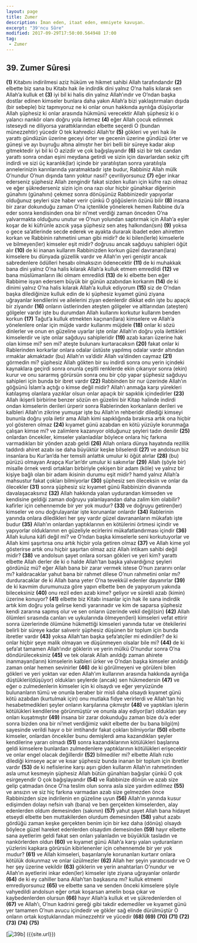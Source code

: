 ```yaml
---
layout: page
title: Zumer
description: İman eden, itaat eden, emniyete kavuşan.
excerpt: "39'ncu Sûre"
modified: 2017-09-29T17:50:00.564948 17:00
tag: 
 - Zumer
---
```


## 39. Zumer Sûresi

**(1)** Kitabını indirilmesi aziz hüküm ve hikmet sahibi Allah tarafındandır
**(2)** elbette biz sana bu Kitabı hak ile indirdik dini yalnız O’na halis kılarak sen Allah’a kulluk et 
**(3)** iyi bil ki halis din yalnız Allah’ındır ve O’ndan başka dostlar edinen kimseler bunlara daha yakın Allah’a bizi yaklaştırmaları dışıda (bir sebeple) biz tapmıyoruz ne ki onlar onun hakkında ayrılığa düşüyorlar Allah şüphesiz ki onlar arasında hükmünü verecektir Allah şüphesiz ki o yalancı nankör olanı doğru yola iletmez
**(4)** eğer Allah çocuk edinmek isteseydi ne diliyorsa yarattıklarından elbette seçerdi O (bundan münezzehtir) yücedir O tek kahredici Allah’tır
**(5)** gökleri ve yeri hak ile yarattı gündüzün üzerine geceyi örter ve gecenin üzerine gündüzü örter ve güneşi ve ayı buyruğu altına  almıştır her biri belli bir süreye kadar akıp gitmektedir iyi bil ki O azizdir ve çok bağışlayandır
**(6)** sizi bir tek candan yarattı sonra ondan eşini meydana getirdi ve sizin için davarlardan sekiz çift indirdi ve sizi üç karanlık(lar) içinde bir yaratılıştan sonra yaratılışla annelerinizin karınlarında yaratmaktadır işte budur, Rabbiniz Allah mülk O’nundur O’nun dışında tanrı yoktur nasıl? çevriliyorsunuz
**(7)** eğer inkar ederseniz şüphesiz Allah zengindir fakat sizden kulları için küfre razı olmaz ve eğer şükrederseniz sizin için ona razı olur hiçbir günahkar diğerinin günahını (günahını) çekmez sonra dönüşünüz Rabbinizedir yapıyorlar olduğunuz şeyleri size haber verir çünkü O göğüslerin özünü bilir
**(8)** insana bir zarar dokunduğu zaman O’na içtenlikle yönelerek hemen Rabbine du’a eder sonra kendisinden ona bir ni’met verdiği zaman önceden O’na yalvarmakta olduğunu unutur ve O’nun yolundan saptırmak için Allah’a eşler koşar de ki küfrünle azıcık yaşa şüphesiz sen ateş halkından(sın)
**(9)** yoksa o gece sa’atlerinde secde ederek ve ayakta durarak ibadet eden ahiretten korkan ve Rabbinin rahmetini uman gibi midir? de ki bilen(lerle) kimselerle ve bilmeyen(ler) kimseler eşit midir? doğrusu ancak sağduyu sahipleri öğüt alır
**(10)** de ki inanan kullarım Rabbinizden korkun güzel davranan(lara) kimselere bu dünyada güzellik vardır ve Allah’ın yeri geniştir ancak sabredenlere ödülleri hesabı olmaksızın ödenecektir
**(11)** de ki muhakkak bana dini yalnız O’na halis kılarak Allah’a kulluk etmem emredildi 
**(12)** ve bana müslümanların ilki olmam emredildi 
**(13)** de ki elbette ben eğer Rabbime isyan edersem büyük bir günün azabından korkarım
**(14)** de ki dinimi yalnız O’na halis kılarak Allah’a kulluk ediyorum
**(15)** siz de O’ndan başka dilediğinize kulluk edin de ki şüphesiz kıyamet günü ziyana uğrayanlar kendilerini ve ailelerini ziyan  edenlerdir dikkat edin işte bu apaçık bir ziyandır
**(16)** onların üstlerinden ateşten gölgeler ve altlarından (ateşten) gölgeler vardır işte bu durumdan Allah kullarını korkutur kullarım benden korkun
**(17)** Tağut’a kulluk etmekten kaçınan(lara) kimselere ve Allah’a yönelenlere onlar için müjde vardır kullarımı müjdele 
**(18)** onlar ki sözü dinlerler ve onun en güzeline uyarlar işte onlar Allah’ın doğru yola ilettikleri kimselerdir ve işte onlar sağduyu sahipleridir
**(19)** azab kararı üzerine hak olan kimse mi? sen mi? ateşte bulunanı kurtaracaksın
**(20)** fakat onlar ki Rablerinden korkarlar onlara odalar üstüste yapılmış odalar vardır altından ırmaklar akmaktadır (bu) Allah’ın va’didir Allah va’dinden caymaz
**(21)** görmedin mi? şüphesiz Allah gökten bir su indirdi sonra onu yerin içindeki kaynaklara geçirdi sonra onunla çeşitli renklerde ekin çıkarıyor sonra (ekin) kurur ve onu sararmış görürsün sonra onu bir çöp yapar şüphesiz sağduyu sahipleri için bunda bir ibret vardır
**(22)** Rabbinden bir nur üzerinde Allah’ın göğsünü İslam’a açtığı o kimse değil midir? Allah’ı anmağa karşı yürekleri katılaşmış olanlara yazıklar olsun onlar apaçık bir sapıklık içindedirler
**(23)** Allah ikişerli birbirine benzer sözün en güzelini bir Kitap halinde indirdi ondan kimselerin derileri ürperir sonra Rablerinden korkanların derileri ve kalbleri Allah’ın zikrine yumuşar işte bu Allah’ın rehberidir dilediği kimseyi bununla doğru yola iletir ama Allah kimi sapıklığında bırakırsa artık ona hiçbir yol gösteren olmaz 
**(24)** kıyamet günü azabdan en kötü yüzüyle korunmağa çalışan kimse mi? ve zalimlere kazanıyor olduğunuz şeyleri tadın denilir 
**(25)** onlardan öncekiler, kimseler yalanladılar böylece onlara hiç farkına varmadıkları bir yönden azab geldi
**(26)** Allah onlara dünya hayatında rezillik taddırdı ahiret azabı ise daha büyüktür keşke bilselerdi
**(27)** ve andolsun biz insanlara bu Kur’an’da her temsili anlattık umulur ki öğüt alırlar
**(28)** (bu) pürüzü olmayan Arapça Kur’an’dır umulur ki sakınırlar
**(29)** Allah (şöyle bir) misalle örnek verdi ortakları birbiriyle çekişen bir adam (köle) ve yalnız bir kişiye bağlı olan bir adam ikisinin durumu eşit midir? hamd yalnız Allah’a mahsustur fakat çokları bilmiyorlar
**(30)** şüphesiz sen öleceksin ve onlar da ölecekler
**(31)** sonra şüphesiz siz kıyamet günü Rabbinizin divanında davalaşacaksınız
**(32)** Allah hakkında yalan uydurandan kimseden ve kendisine geldiği zaman doğruyu yalanlayandan daha zalim kim olabilir? kafirler için cehennemde bir yer yok mudur?
**(33)** ve doğruyu getiren(ler) kimseler ve onu doğrulayanlar işte korunanlar onlardır
**(34)** Rablerinin yanında onlara diledikleri her şey vardır güzel davrananların mükafatı işte budur 
**(35)** Allah’ın onlardan yaptıklarının en kötülerini örtmesi içindir ve yapıyorlar olduklarının en güzeliyle ecirlerini mükafatlandırması içindir
**(36)** Allah kuluna kâfi değil mi? ve O’ndan başka kimselerle seni korkutuyorlar ve Allah kimi şaşırtırsa onu artık hiçbir yola getiren olmaz 
**(37)** ve Allah kime yol gösterirse artık onu hiçbir şaşırtan olmaz aziz Allah intikam sahibi değil midir?
**(38)** ve andolsun şayet onlara sorsan gökleri ve yeri kim? yarattı elbette Allah derler de ki o halde Allah’tan başka yalvardığınız şeyleri gördünüz mü? eğer Allah bana bir zarar vermek istese O’nun zararını onlar mı? kaldıracaklar yahut bana bir rahmet dilese O’nun rahmetini onlar mı? durduracaklar de ki Allah bana yeter O’na tevekkül edenler dayanırlar
**(39)** de ki kavmim durumunuza göre yapın elbette ben de yapıyorum yakında bileceksiniz
**(40)** onu rezil eden azab kime? geliyor ve sürekli azab (kimin) üzerine konuyor?
**(41)** elbette biz Kitabı insanlar için hak ile sana indirdik artık kim doğru yola gelirse kendi yararınadır ve kim de saparsa şüphesiz kendi zararına sapmış olur ve sen onların üzerinde vekil değil(sin) 
**(42)** Allah ölümleri sırasında canları ve uykularında ölmeyen(leri) kimseleri vefat ettirir sonra üzerlerinde ölümüne hükmettiği kimseleri yanında tutar ve ötekilerini belirli bir süreye kadar salıverir şüphesiz düşünen bir toplum için bunda ibretler vardır
**(43)** yoksa Allah’tan başka şefa’atçiler mi edindiler? de ki onlar hiçbir şeye malik olmayan ve düşünmeyen olsalar bile mi?
**(44)** de ki şefa’at tamamen Allah’ındır göklerin ve yerin mülkü O’nundur sonra O’na döndürüleceksiniz
**(45)** ve tek olarak Allah anıldığı zaman ahirete inanmayan(ların) kimselerin kalbleri ürker ve O’ndan başka kimseler anıldığı zaman onlar hemen sevinirler
**(46)** de ki görülmeyeni ve görüleni bilen gökleri ve yeri yoktan var eden Allah’ım kullarının arasında hakkında ayrılığa düştükleri(düşüyor) oldukları şeylerde (ancak) sen hükmedersin 
**(47)** ve eğer o zulmedenlerin kimseler için ki olsaydı ve eğer  yeryüzünde bulunanların tümü ve onunla beraber bir misli daha olsaydı kıyamet günü kötü azabdan (kurtulmak için) onu mutlaka fidye verirlerdi ve Allah'tan hiç hesabetmedikleri şeyler onların karşılarına çıkmıştır 
**(48)** ve yaptıkları işlerin kötülükleri kendilerine görünmüştür ve onunla alay ediyor(lar) oldukları şey onları kuşatmıştır 
**(49)** insana bir zarar dokunduğu zaman bize du’a eder sonra bizden ona bir ni’met verdiğimiz vakit elbette der bu bana bilgi(m) sayesinde verildi hayır o bir imtihandır fakat çokları bilmiyorlar
**(50)** elbette kimseler, onlardan öncekiler bunu demişlerdi ama kazandıkları şeyler kendilerine yararı olmadı 
**(51)** sonra kazandıklarının kötülükleri başlarına geldi kimselere bunlardan zulmedenlere yaptıklarının kötülükleri erişecektir ve onlar engel olacak değillerdir
**(52)** bilmediler mi? elbette Allah rızkı dilediği kimseye açar ve kısar şüphesiz bunda inanan bir toplum için ibretler vardır
**(53)** de ki nefislerine karşı aşırı giden kullarım Allah’ın rahmetinden asla umut kesmeyin şüphesiz Allah bütün günahları bağışlar çünkü O çok esirgeyendir O çok bağışlayandır
**(54)** ve Rabbinize dönün ve azab size gelip çatmadan önce O’na teslim olun sonra asla size yardım edilmez
**(55)** ve ansızın ve siz hiç farkına varmadan azab size gelmezden önce Rabbinizden size indirilenin en güzeline uyun 
**(56)** Allah’ın yanında kusur edişimden dolayı nefsin vah (bana) ve ben gerçekten kimselerden, alay edenlerden oldum demesinden (sakının)
**(57)** yahut şayet Allah bana hidayet etseydi elbette ben muttakilerden olurdum demesinden 
**(58)** yahut azabı gördüğü zaman keşke gerçekten benim için bir kez daha (dönüş) olsaydı böylece güzel hareket edenlerden olsaydım demesinden
**(59)** hayır elbette sana ayetlerim geldi fakat sen onları yalanladın ve büyüklük tasladın ve nankörlerden oldun 
**(60)** ve kıyamet günü Allah’a karşı yalan uyduranların yüzlerini kapkara görürsün kibirlenenler için cehennemde bir yer yok mudur?
**(61)** ve Allah kimseleri, başarılarıyle korunanları kurtarır onlara kötülük dokunmaz ve onlar üzülmezler
**(62)** Allah her şeyin yaratıcısıdır ve O her şey üzerine vekildir
**(63)** göklerin ve yerin anahtarları O’nundur ve Allah’ın ayetlerini inkar eden(ler) kimseler işte ziyana uğrayanlar onlardır
**(64)** de ki ey cahiller bana Allah’tan başkasına mı? kulluk etmemi emrediyorsunuz
**(65)** ve elbette sana ve senden önceki kimselere şöyle vahyedildi andolsun eğer ortak koşarsan amelin boşa çıkar ve kaybedenlerden olursun 
**(66)** hayır Allah’a kulluk et ve şükredenlerden ol 
**(67)** ve Allah’ı, O’nun kadrini gereği gibi takdir edemediler ve kıyamet günü yer tamamen O’nun avucu içindedir ve gökler sağ elinde dürülmüştür O onların ortak koştuklarından münezzehtir ve yücedir 
**(68)** 
**(69)** 
**(70)** 
**(71)** 
**(72)** 
**(73)** 
**(74)** 
**(75)** 

[![39b]({{site.url}}/images/ayrac-muhur.png)] ({{site.url}})
